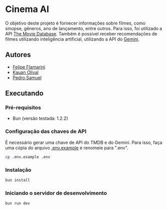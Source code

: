 # Cinema AI

O objetivo deste projeto é fornecer informações sobre filmes, como sinopse, gêneros, ano de lançamento, entre outros. Para isso, foi utilizado a API [The Movie Database](https://www.themoviedb.org/). Também é possível receber recomendações de filmes utilizando inteligência artificial, utilizando a API do [Gemini](https://ai.google.dev).

## Autores
- [Felipe Flamarini](https://github.com/FelipeFlamarini)
- [Kauan Olival](https://github.com/kauan345developer)
- [Pedro Samuel](https://github.com/PsSave)

## Executando

### Pré-requisitos

- Bun (versão testada: 1.2.2)

### Configuração das chaves de API

É necessário gerar uma chave de API do TMDB e do Gemini. Para isso, faça uma cópia do arquivo [.env.example](.env.example) e renomeie para ".env".

```sh
cp .env.example .env
```

### Instalação

```sh
bun install
```

### Iniciando o servidor de desenvolvimento

```sh
bun run dev
```
